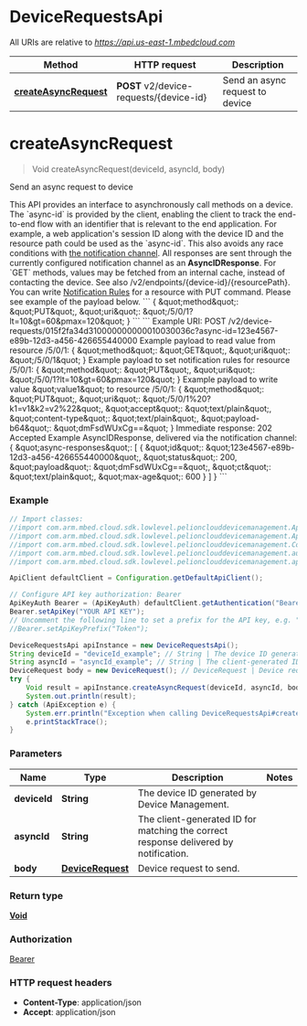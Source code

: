 # DeviceRequestsApi

All URIs are relative to *https://api.us-east-1.mbedcloud.com*

Method | HTTP request | Description
------------- | ------------- | -------------
[**createAsyncRequest**](DeviceRequestsApi.md#createAsyncRequest) | **POST** v2/device-requests/{device-id} | Send an async request to device


<a name="createAsyncRequest"></a>
# **createAsyncRequest**
> Void createAsyncRequest(deviceId, asyncId, body)

Send an async request to device

This API provides an interface to asynchronously call methods on a device.  The &#x60;async-id&#x60; is provided by the client, enabling the client to track the end-to-end flow with an identifier that is relevant to the end application. For example, a web application&#39;s session ID along with the device ID and the resource path could be used as the &#x60;async-id&#x60;. This also avoids any race conditions with [the notification channel](/docs/current/integrate-web-app/event-notification.html). All responses are sent through the currently configured notification channel as an **AsyncIDResponse**.  For &#x60;GET&#x60; methods, values may be fetched from an internal cache, instead of contacting the device.  See also /v2/endpoints/{device-id}/{resourcePath}.  You can write [Notification Rules](../connecting/resource-change-webapp.html#notification-rules) for a resource with PUT command. Please see example of the payload below. &#x60;&#x60;&#x60; { \&quot;method\&quot;: \&quot;PUT\&quot;, \&quot;uri\&quot;: \&quot;/5/0/1?lt&#x3D;10&amp;gt&#x3D;60&amp;pmax&#x3D;120\&quot; } &#x60;&#x60;&#x60;  &#x60;&#x60;&#x60; Example URI: POST /v2/device-requests/015f2fa34d310000000000010030036c?async-id&#x3D;123e4567-e89b-12d3-a456-426655440000  Example payload to read value from resource /5/0/1: { \&quot;method\&quot;: \&quot;GET\&quot;, \&quot;uri\&quot;: \&quot;/5/0/1\&quot; }  Example payload to set notification rules for resource /5/0/1: { \&quot;method\&quot;: \&quot;PUT\&quot;, \&quot;uri\&quot;: \&quot;/5/0/1?lt&#x3D;10&amp;gt&#x3D;60&amp;pmax&#x3D;120\&quot; }  Example payload to write value \&quot;value1\&quot; to resource /5/0/1: { \&quot;method\&quot;: \&quot;PUT\&quot;, \&quot;uri\&quot;: \&quot;/5/0/1%20?k1&#x3D;v1&amp;k2&#x3D;v2%22\&quot;, \&quot;accept\&quot;: \&quot;text/plain\&quot;, \&quot;content-type\&quot;: \&quot;text/plain\&quot;, \&quot;payload-b64\&quot;: \&quot;dmFsdWUxCg&#x3D;&#x3D;\&quot; }  Immediate response: 202 Accepted  Example AsyncIDResponse, delivered via the notification channel: { \&quot;async-responses\&quot;: [ { \&quot;id\&quot;: \&quot;123e4567-e89b-12d3-a456-426655440000\&quot;, \&quot;status\&quot;: 200, \&quot;payload\&quot;: \&quot;dmFsdWUxCg&#x3D;&#x3D;\&quot;, \&quot;ct\&quot;: \&quot;text/plain\&quot;, \&quot;max-age\&quot;: 600 } ] } &#x60;&#x60;&#x60; 

### Example
```java
// Import classes:
//import com.arm.mbed.cloud.sdk.lowlevel.pelionclouddevicemanagement.ApiClient;
//import com.arm.mbed.cloud.sdk.lowlevel.pelionclouddevicemanagement.ApiException;
//import com.arm.mbed.cloud.sdk.lowlevel.pelionclouddevicemanagement.Configuration;
//import com.arm.mbed.cloud.sdk.lowlevel.pelionclouddevicemanagement.auth.*;
//import com.arm.mbed.cloud.sdk.lowlevel.pelionclouddevicemanagement.api.DeviceRequestsApi;

ApiClient defaultClient = Configuration.getDefaultApiClient();

// Configure API key authorization: Bearer
ApiKeyAuth Bearer = (ApiKeyAuth) defaultClient.getAuthentication("Bearer");
Bearer.setApiKey("YOUR API KEY");
// Uncomment the following line to set a prefix for the API key, e.g. "Token" (defaults to null)
//Bearer.setApiKeyPrefix("Token");

DeviceRequestsApi apiInstance = new DeviceRequestsApi();
String deviceId = "deviceId_example"; // String | The device ID generated by Device Management.
String asyncId = "asyncId_example"; // String | The client-generated ID for matching the correct response delivered by notification.
DeviceRequest body = new DeviceRequest(); // DeviceRequest | Device request to send.
try {
    Void result = apiInstance.createAsyncRequest(deviceId, asyncId, body);
    System.out.println(result);
} catch (ApiException e) {
    System.err.println("Exception when calling DeviceRequestsApi#createAsyncRequest");
    e.printStackTrace();
}
```

### Parameters

Name | Type | Description  | Notes
------------- | ------------- | ------------- | -------------
 **deviceId** | **String**| The device ID generated by Device Management. |
 **asyncId** | **String**| The client-generated ID for matching the correct response delivered by notification. |
 **body** | [**DeviceRequest**](DeviceRequest.md)| Device request to send. |

### Return type

[**Void**](.md)

### Authorization

[Bearer](../README.md#Bearer)

### HTTP request headers

 - **Content-Type**: application/json
 - **Accept**: application/json

